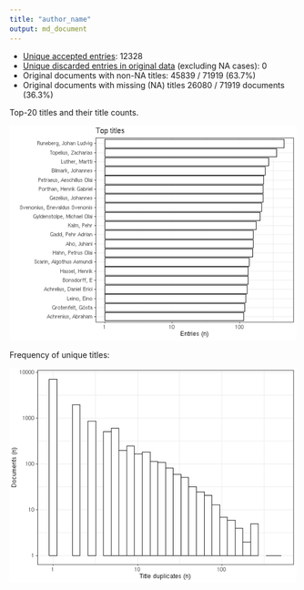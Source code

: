 ```yaml
---
title: "author_name"
output: md_document
---
```





* [Unique accepted entries](output.tables/author_name_accepted.csv): 12328
* [Unique discarded entries in original data](output.tables/author_name_discarded.csv) (excluding NA cases): 0
* Original documents with non-NA titles: 45839 / 71919 (63.7%)
* Original documents with missing (NA) titles 26080 / 71919 documents (36.3%)
 
 Top-20 titles and their title counts.
 
![plot of chunk summarytitle](figure/rmd_author_name_summarytitle-1.png)

Frequency of unique titles:
  
![plot of chunk uniquetitles](figure/rmd_author_name_uniquetitles-1.png)
